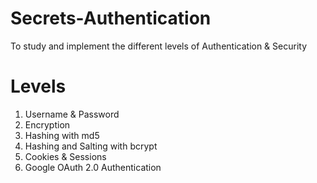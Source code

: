 # Secrets-Authentication
To study and implement the different levels of Authentication &amp; Security

# Levels
1. Username & Password
2. Encryption
3. Hashing with md5
4. Hashing and Salting with bcrypt
5. Cookies & Sessions
6. Google OAuth 2.0 Authentication
